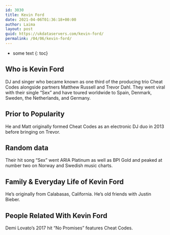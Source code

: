 ```yaml
---
id: 3030
title: Kevin Ford
date: 2021-04-06T01:36:18+00:00
author: Laima
layout: post
guid: https://ukdataservers.com/kevin-ford/
permalink: /04/06/kevin-ford/
---
```


* some text
{: toc}


## Who is Kevin Ford
                  
                  
                  
DJ and singer who became known as one third of the producing trio Cheat Codes alongside partners Matthew Russell and Trevor Dahl. They went viral with their single &#8220;Sex&#8221; and have toured worldwide to Spain, Denmark, Sweden, the Netherlands, and Germany. 
                  
              
            
              
            
                
                
                
## Prior to Popularity
                  
                  
                  
He and Matt originally formed Cheat Codes as an electronic DJ duo in 2013 before bringing on Trevor.
                  
              
            
              
            
                
                
                
## Random data
                  
                  
                  
Their hit song &#8220;Sex&#8221; went ARIA Platinum as well as BPI Gold and peaked at number two on Norway and Swedish music charts.
                  
              
            
              
            
                
                
                
## Family & Everyday Life of Kevin Ford
                  
                  
                  
He&#8217;s originally from Calabasas, California. He&#8217;s old friends with Justin Bieber.
                  
              
            
              
            
                
                
                
## People Related With Kevin Ford
                  
                  
                  
Demi Lovato&#8217;s 2017 hit &#8220;No Promises&#8221; features Cheat Codes.
                  
              
            
              
            
                
              
            
              
              
            
            
              
            
          
          
          